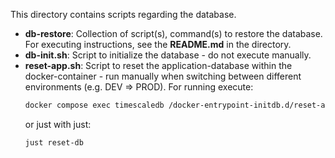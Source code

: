 This directory contains scripts regarding the database.

- **db-restore**: Collection of script(s), command(s) to restore the database. For executing instructions, see the **README.md** in the directory.
- **db-init.sh**: Script to initialize the database - do not execute manually.
- **reset-app.sh**: Script to reset the application-database within the docker-container - run manually when switching between different environments (e.g. DEV => PROD). For running execute:
    ```bash
    docker compose exec timescaledb /docker-entrypoint-initdb.d/reset-app-db.sh
    ```
  or just with just:
    ```bash
    just reset-db
    ```
